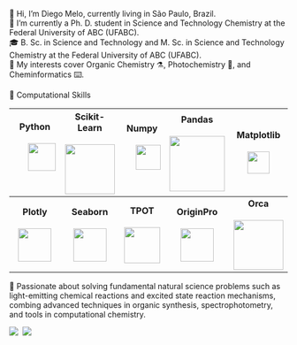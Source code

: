 👋 Hi, I’m Diego Melo, currently living in São Paulo, Brazil.</br>
🌱 I’m currently a Ph. D. student in Science and Technology Chemistry at the Federal University of ABC (UFABC).</br>
🎓 B. Sc. in Science and Technology and M. Sc. in Science and Technology Chemistry at the Federal University of ABC (UFABC).</br>
🚩 My interests cover Organic Chemistry ⚗️, Photochemistry 🌈, and Cheminformatics ⌨️.</br>

🔧 Computational Skills</br>

|**Python**<br/><br/>&nbsp;&nbsp;&nbsp;&nbsp;&nbsp;&nbsp;<img src="https://user-images.githubusercontent.com/8021054/210259864-2596a1e3-aa2a-4703-ba05-f771f16213e1.svg" width="50" />&nbsp;&nbsp;&nbsp;&nbsp;&nbsp;&nbsp;|**Scikit-Learn**<br/><br/><img src="https://user-images.githubusercontent.com/8021054/210260211-1b807630-28d0-4439-9f47-779446a681d9.png" width="90" />|**Numpy**<br/><br/>&nbsp;&nbsp;&nbsp;&nbsp;&nbsp;<img src="https://user-images.githubusercontent.com/8021054/210260478-4c19a2e5-0042-4979-a7a8-acb5585cf702.svg" width="45" />&nbsp;&nbsp;&nbsp;&nbsp;&nbsp;|**Pandas**<br/><br/><img src="https://user-images.githubusercontent.com/8021054/210260679-7c900719-fcba-4384-97e7-9473753cd2dc.svg" width="100" />|**Matplotlib**<br/><br/>&nbsp;&nbsp;<img src="https://user-images.githubusercontent.com/8021054/210260886-d0b2cc26-b8fb-458c-b3b0-65edfd6a8110.png" width="40" />&nbsp;&nbsp;|
|:-----------:|:--------------:|:----------:|:--------------:|:-------------:|
|**Plotly**<br/><br/><img src="https://user-images.githubusercontent.com/8021054/210261042-cd8f2d04-f37f-401a-a37e-f9155c03d600.png" width="60" />|**Seaborn**<br/><br/><img src="https://user-images.githubusercontent.com/8021054/210261246-7b727c31-886a-4d49-b8e1-cb5f80b699c5.svg" width="60" />|**TPOT**<br/><br/><img src="https://user-images.githubusercontent.com/8021054/210261536-7a81c45a-979d-4156-bf1a-eb2177c9d8c5.png" width="65" />|**OriginPro**<br/><br/><img src="https://user-images.githubusercontent.com/8021054/210261651-a7e644dd-fc1e-4cbb-9228-c959332d4f7a.png" width="60" />|**Orca**<br/><br/><img src="https://user-images.githubusercontent.com/8021054/210261818-595876b0-9bce-43ad-a5e9-d6c8bfa9b566.png" width="90" />|

🧐 Passionate about solving fundamental natural science problems such as light-emitting chemical reactions and excited state reaction mechanisms, combing advanced techniques in organic synthesis, spectrophotometry, and tools in computational chemistry.

<img src="https://user-images.githubusercontent.com/8021054/210269083-cac83bef-959e-4cd9-8d80-f06b31f4c88c.gif" />&nbsp;&nbsp;<img src="https://user-images.githubusercontent.com/8021054/210269919-5380cad1-50db-40e5-b5bd-70943b58bba4.gif" />

<!---
dmulysses/dmulysses is a ✨ special ✨ repository because its `README.md` (this file) appears on your GitHub profile.
You can click the Preview link to take a look at your changes.
--->

